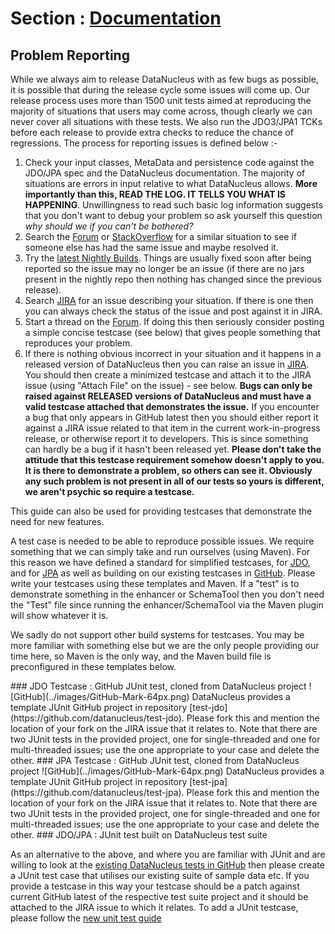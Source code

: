 <head><title>Problem Reporting</title></head>

# Section : [Documentation](index.html) 


## Problem Reporting

While we always aim to release DataNucleus with as few bugs as possible, it is possible that 
during the release cycle some issues will come up. Our release process uses more than 1500 
unit tests aimed at reproducing the majority of situations that users may come across, though
clearly we can never cover all situations with these tests. We also run the JDO3/JPA1 TCKs
before each release to provide extra checks to reduce the chance of regressions. The process 
for reporting issues is defined below :-

1. Check your input classes, MetaData and persistence code against the JDO/JPA spec and the DataNucleus documentation. 
The majority of situations are errors in input relative to what DataNucleus allows. __More importantly than this, 
READ THE LOG. IT TELLS YOU WHAT IS HAPPENING__. Unwillingness to read such basic log information suggests that you 
don't want to debug your problem so ask yourself this question _why should we if you can't be bothered?_
2. Search the [Forum](http://forum.datanucleus.org) or [StackOverflow](http://www.stackoverflow.com) for a similar situation to see if someone else has had the same issue and maybe resolved it.
3. Try the [latest Nightly Builds](http://www.datanucleus.org/downloads/maven2-nightly/org/datanucleus). Things are usually fixed soon after 
being reported so the issue may no longer be an issue (if there are no jars present in the nightly repo then nothing has changed since the previous release).
4. Search [JIRA](http://issues.datanucleus.org) for an issue describing your situation. 
If there is one then you can always check the status of the issue and post against it in JIRA.
5. Start a thread on the [Forum](http://forum.datanucleus.org). If doing this then seriously consider posting a simple concise testcase (see below) 
that gives people something that reproduces your problem.
6. If there is nothing obvious incorrect in your situation and it happens in a released version of DataNucleus then you can raise an issue in 
[JIRA](http://issues.datanucleus.org). You should then create a minimized testcase and attach it to the JIRA issue (using "Attach File" 
on the issue) - see below. __Bugs can only be raised against RELEASED versions of DataNucleus and must have a valid testcase attached that demonstrates the issue.__ 
If you encounter a bug that only appears in GitHub latest then you should either report it against a JIRA issue related to that item in the current 
work-in-progress release, or otherwise report it to developers. This is since something can hardly be a bug if it hasn't been released yet.
__Please don't take the attitude that this testcase requirement somehow doesn't apply to you. It is there to demonstrate a problem, so others can see it. 
Obviously any such problem is not present in all of our tests so yours is different, we aren't psychic so require a testcase.__

This guide can also be used for providing testcases that demonstrate the need for new features.

A test case is needed to be able to reproduce possible issues. We require something that we can simply take and run ourselves (using Maven).
For this reason we have defined a standard for simplified testcases, for [JDO](#jdo), and for [JPA](#jpa) as well as building on our 
existing testcases in [GitHub](#github). Please write your testcases using these templates and Maven. If a "test" is to demonstrate something in
the enhancer or SchemaTool then you don't need the "Test" file since running the enhancer/SchemaTool via the Maven plugin will show whatever it is.

We sadly do not support other build systems for testcases. You may be more familiar with something else but we are the only people providing
our time here, so Maven is the only way, and the Maven build file is preconfigured in these templates below.


<a name="jdo"/>
### JDO Testcase : GitHub JUnit test, cloned from DataNucleus project
![GitHub](../images/GitHub-Mark-64px.png)
DataNucleus provides a template JUnit GitHub project in repository [test-jdo](https://github.com/datanucleus/test-jdo).
Please fork this and mention the location of your fork on the JIRA issue that it relates to. Note that there are two JUnit 
tests in the provided project, one for single-threaded and one for multi-threaded issues; use the one appropriate to your case and delete
the other.

<a name="jpa"/>
### JPA Testcase : GitHub JUnit test, cloned from DataNucleus project
![GitHub](../images/GitHub-Mark-64px.png)
DataNucleus provides a template JUnit GitHub project in repository [test-jpa](https://github.com/datanucleus/test-jpa).
Please fork this and mention the location of your fork on the JIRA issue that it relates to. Note that there are two JUnit 
tests in the provided project, one for single-threaded and one for multi-threaded issues; use the one appropriate to your case and delete
the other.

<a name="github"/>
### JDO/JPA : JUnit test built on DataNucleus test suite

As an alternative to the above, and where you are familiar with JUnit and are willing to look at the 
[existing DataNucleus tests in GitHub](development/tests.html) then please create a JUnit test case that 
utilises our existing suite of sample data etc. If you provide a testcase in this way your testcase should be a patch against current GitHub latest
of the respective test suite project and it should be attached to the JIRA issue to which it relates. To add a JUnit testcase, please follow the 
[new unit test guide](development/tests.html#Adding_Unit_Tests)
